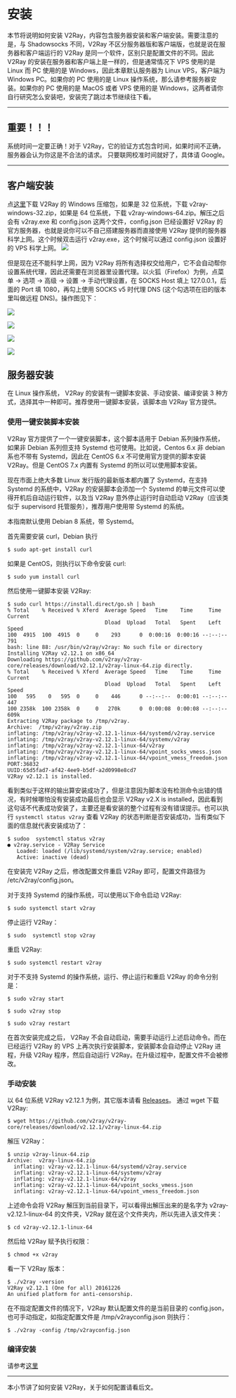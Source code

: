 # 安装

本节将说明如何安装 V2Ray，内容包含服务器安装和客户端安装。需要注意的是，与 Shadowsocks 不同，V2Ray 不区分服务器版和客户端版，也就是说在服务器和客户端运行的 V2Ray 是同一个软件，区别只是配置文件的不同。因此 V2Ray 的安装在服务器和客户端上是一样的，但是通常情况下 VPS 使用的是 Linux 而 PC 使用的是 Windows，因此本章默认服务器为 Linux VPS，客户端为 Windows PC。如果你的 PC 使用的是 Linux 操作系统，那么请参考服务器安装。如果你的 PC 使用的是 MacOS 或者 VPS 使用的是 Windows，这两者请你自行研究怎么安装吧，安装完了跳过本节继续往下看。

-----

## 重要！！！

系统时间一定要正确！对于 V2Ray，它的验证方式包含时间，如果时间不正确，服务器会认为你这是不合法的请求。
只要联网校准时间就好了，具体请 Google。

-----

## 客户端安装
点[这里](https://github.com/v2ray/v2ray-core/releases)下载 V2Ray 的 Windows 压缩包，如果是 32 位系统，下载 v2ray-windows-32.zip，如果是 64 位系统，下载 v2ray-windows-64.zip。解压之后会有 v2ray.exe 和 config.json 这两个文件，config.json 已经设置好 V2Ray 的官方服务器，也就是说你可以不自己搭建服务器而直接使用 V2Ray 提供的服务器科学上网。这个时候双击运行 v2ray.exe，这个时候可以通过 config.json 设置好的 VPS 科学上网。
![](v2rayrunnig.png)

但是现在还不能科学上网，因为 V2Ray 将所有选择权交给用户，它不会自动帮你设置系统代理，因此还需要在浏览器里设置代理。以火狐（Firefox）为例，点菜单 -> 选项 -> 高级 -> 设置 -> 手动代理设置，在 SOCKS Host 填上 127.0.0.1，后面的 Port 填 1080，再勾上使用 SOCKS v5 时代理 DNS (这个勾选项在旧的版本里叫做远程 DNS)。操作图见下：

![](firefox_proxy_setting1.png)

![](firefox_proxy_setting2.png)

![](firefox_proxy_setting3.png)

![](firefox_proxy_setting4.png)


## 服务器安装

在 Linux 操作系统， V2Ray 的安装有一键脚本安装、手动安装、编译安装 3 种方式，选择其中一种即可。推荐使用一键脚本安装，该脚本由 V2Ray 官方提供。

### 使用一键安装脚本安装

V2Ray 官方提供了一个一键安装脚本，这个脚本适用于 Debian 系列操作系统，如果非 Debian 系列但支持 Systemd 也可使用。比如说，Centos 6.x 非 debian系也不带有 Systemd，因此在 CentOS 6.x 不可使用官方提供的脚本安装 V2Ray。但是 CentOS 7.x 内置有 Systemd 的所以可以使用脚本安装。

现在市面上绝大多数 Linux 发行版的最新版本都内置了 Systemd，在支持 Systemd 的系统中，V2Ray 的安装脚本会添加一个 Systemd 的单元文件可以使得开机后自动运行软件，以及当 V2Ray 意外停止运行时自动启动 V2Ray（应该类似于 supervisord 托管服务），推荐用户使用带 Systemd 的系统。

本指南默认使用 Debian 8 系统，带 Systemd。

首先需要安装 curl，Debian 执行
```
$ sudo apt-get install curl
```

如果是 CentOS，则执行以下命令安装 curl:
```
$ sudo yum install curl
```

然后使用一键脚本安装 V2Ray:
```
$ sudo curl https://install.direct/go.sh | bash
% Total    % Received % Xferd  Average Speed   Time    Time     Time  Current
                               Dload  Upload   Total   Spent    Left  Speed
100  4915  100  4915  0     0    293      0  0:00:16  0:00:16 --:--:--   791
bash: line 88: /usr/bin/v2ray/v2ray: No such file or directory
Installing V2Ray v2.12.1 on x86_64
Downloading https://github.com/v2ray/v2ray-core/releases/download/v2.12.1/v2ray-linux-64.zip directly.
% Total    % Received % Xferd  Average Speed   Time    Time     Time  Current
                               Dload  Upload   Total   Spent    Left  Speed
100   595    0   595  0     0    446      0 --:--:--  0:00:01 --:--:--   447
100 2358k  100 2358k  0     0   270k      0  0:00:08  0:00:08 --:--:--  609k
Extracting V2Ray package to /tmp/v2ray.
Archive:  /tmp/v2ray/v2ray.zip
inflating: /tmp/v2ray/v2ray-v2.12.1-linux-64/systemd/v2ray.service
inflating: /tmp/v2ray/v2ray-v2.12.1-linux-64/systemv/v2ray
inflating: /tmp/v2ray/v2ray-v2.12.1-linux-64/v2ray
inflating: /tmp/v2ray/v2ray-v2.12.1-linux-64/vpoint_socks_vmess.json
inflating: /tmp/v2ray/v2ray-v2.12.1-linux-64/vpoint_vmess_freedom.json
PORT:36832
UUID:65d5fad7-af42-4ee9-b5df-a2d0998e8cd7
V2Ray v2.12.1 is installed.
```

看到类似于这样的输出算安装成功了，但是注意因为脚本没有检测命令出错的情况，有时候哪怕没有安装成功最后也会显示 V2Ray v2.X is installed，因此看到这句话不代表成功安装了，主要还是看安装的整个过程有没有错误提示。也可以执行 `systemctl status v2ray` 查看 V2Ray 的状态判断是否安装成功，当有类似下面的信息就代表安装成功了：

```
$ sudoo  systemctl status v2ray
● v2ray.service - V2Ray Service
   Loaded: loaded (/lib/systemd/system/v2ray.service; enabled)
   Active: inactive (dead)
```
在安装完 V2Ray 之后，修改配置文件重启 V2Ray 即可，配置文件路径为 /etc/v2ray/config.json。

对于支持 Systemd 的操作系统，可以使用以下命令启动 V2Ray:
```
$ sudo systemctl start v2ray
```

停止运行 V2Ray：
```
$ sudo  systemctl stop v2ray
```

重启 V2Ray:
```
$ sudo systemctl restart v2ray
```

对于不支持 Systemd 的操作系统，运行、停止运行和重启 V2Ray 的命令分别是：
```
$ sudo v2ray start
```
```
$ sudo v2ray stop
```
```
$ sudo v2ray restart
```

在首次安装完成之后， V2Ray 不会自动启动，需要手动运行上述启动命令。而在已经运行 V2Ray 的 VPS 上再次执行安装脚本，安装脚本会自动停止 V2Ray 进程，升级 V2Ray 程序，然后自动运行 V2Ray。在升级过程中，配置文件不会被修改。

### 手动安装

以 64 位系统 V2Ray v2.12.1 为例，其它版本请看 [Releases](https://github.com/v2ray/v2ray-core/releases)。
通过 wget 下载 V2Ray:
```
$ wget https://github.com/v2ray/v2ray-core/releases/download/v2.12.1/v2ray-linux-64.zip
```
解压 V2Ray：
```
$ unzip v2ray-linux-64.zip
Archive:  v2ray-linux-64.zip
  inflating: v2ray-v2.12.1-linux-64/systemd/v2ray.service  
  inflating: v2ray-v2.12.1-linux-64/systemv/v2ray  
  inflating: v2ray-v2.12.1-linux-64/v2ray  
  inflating: v2ray-v2.12.1-linux-64/vpoint_socks_vmess.json  
  inflating: v2ray-v2.12.1-linux-64/vpoint_vmess_freedom.json
```
上述命令会将 V2Ray 解压到当前目录下，可以看得出解压出来的是名字为 v2ray-v2.12.1-linux-64 的文件夹，V2Ray 就在这个文件夹内，所以先进入该文件夹：
```
$ cd v2ray-v2.12.1-linux-64
```
然后给 V2Ray 赋予执行权限：
```
$ chmod +x v2ray
```
看一下 V2Ray 版本：
```
$ ./v2ray -version
V2Ray v2.12.1 (One for all) 20161226
An unified platform for anti-censorship.
```
在不指定配置文件的情况下，V2Ray 默认配置文件的是当前目录的 config.json，也可手动指定，如指定配置文件是 /tmp/v2rayconfig.json 则执行：
```
$ ./v2ray -config /tmp/v2rayconfig.json
```

### 编译安装
请参考[这里](https://www.v2ray.com/chapter_04/04_compile.html)

-----

本小节讲了如何安装 V2Ray，关于如何配置请看后文。
